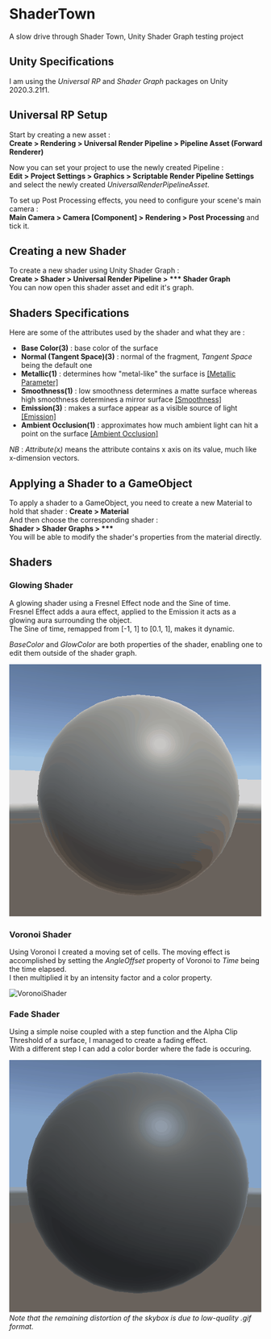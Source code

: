 # ShaderTown
A slow drive through Shader Town, Unity Shader Graph testing project

## Unity Specifications

I am using the *Universal RP* and *Shader Graph* packages on Unity 2020.3.21f1.

## Universal RP Setup

Start by creating a new asset :  
**Create > Rendering > Universal Render Pipeline > Pipeline Asset (Forward Renderer)**

Now you can set your project to use the newly created Pipeline :  
**Edit > Project Settings > Graphics > Scriptable Render Pipeline Settings** and select the newly created *UniversalRenderPipelineAsset*.

To set up Post Processing effects, you need to configure your scene's main camera :  
**Main Camera > Camera [Component] > Rendering > Post Processing** and tick it.

## Creating a new Shader

To create a new shader using Unity Shader Graph :  
**Create > Shader > Universal Render Pipeline > \*\*\* Shader Graph**  
You can now open this shader asset and edit it's graph.

## Shaders Specifications

Here are some of the attributes used by the shader and what they are :
- **Base Color(3)** : base color of the surface
- **Normal (Tangent Space)(3)** : normal of the fragment, *Tangent Space* being the default one
- **Metallic(1)** : determines how "metal-like" the surface is [[Metallic Parameter]](https://docs.unity3d.com/Manual/StandardShaderMaterialParameterMetallic.html)
- **Smoothness(1)** : low smoothness determines a matte surface whereas high smoothness determines a mirror surface [[Smoothness]](https://docs.unity3d.com/Manual/StandardShaderMaterialParameterSmoothness.html)
- **Emission(3)** : makes a surface appear as a visible source of light [[Emission]](https://docs.unity3d.com/Manual/StandardShaderMaterialParameterEmission.html)
- **Ambient Occlusion(1)** : approximates how much ambient light can hit a point on the surface [[Ambient Occlusion]](https://docs.unity3d.com/Manual/LightingBakedAmbientOcclusion.html)

*NB* : *Attribute(x)* means the attribute contains x axis on its value, much like x-dimension vectors.

## Applying a Shader to a GameObject

To apply a shader to a GameObject, you need to create a new Material to hold that shader :
**Create > Material**  
And then choose the corresponding shader :  
**Shader > Shader Graphs > \*\*\***  
You will be able to modify the shader's properties from the material directly.

## Shaders

### Glowing Shader

A glowing shader using a Fresnel Effect node and the Sine of time.  
Fresnel Effect adds a aura effect, applied to the Emission it acts as a glowing aura surrounding the object.  
The Sine of time, remapped from [-1, 1] to [0.1, 1], makes it dynamic.

*BaseColor* and *GlowColor* are both properties of the shader, enabling one to edit them outside of the shader graph.

![GlowingShader](Resources/GlowingShader.gif)

### Voronoi Shader

Using Voronoi I created a moving set of cells. The moving effect is accomplished by setting the *AngleOffset* property of Voronoi to *Time* being the time elapsed.  
I then multiplied it by an intensity factor and a color property.

![VoronoiShader](Resources/VoronoiShader.gif)

### Fade Shader

Using a simple noise coupled with a step function and the Alpha Clip Threshold of a surface, I managed to create a fading effect.  
With a different step I can add a color border where the fade is occuring.

![FadeShader](Resources/FadeShader.gif)  
*Note that the remaining distortion of the skybox is due to low-quality .gif format.*
